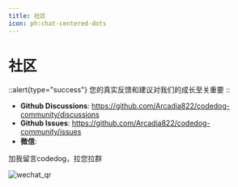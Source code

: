 ```yaml
---
title: 社区
icon: ph:chat-centered-dots
---
```


# 社区
::alert{type="success"}
您的真实反馈和建议对我们的成长至关重要
::

- **Github Discussions**: https://github.com/Arcadia822/codedog-community/discussions
- **Github Issues**: https://github.com/Arcadia822/codedog-community/issues
- **微信**:

加我留言codedog，拉您拉群

 ![wechat_qr](wechat_qr.png)

